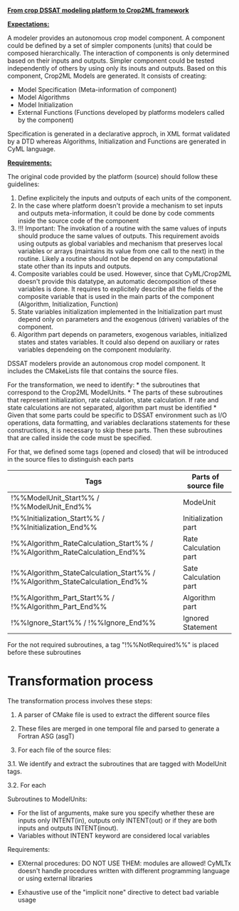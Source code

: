 
<u> **From crop DSSAT modeling platform to Crop2ML framework** </u>

<u> **Expectations:** </u>

A modeler provides an autonomous crop model component. A component could be defined by a set of simpler components (units)
that could be composed hierarchically. The interaction of components is only determined based on their inputs and outputs. Simpler component could be tested independently of others by using only its inouts and outputs.
Based on this component, Crop2ML Models are generated. It consists of creating:
- Model Specification (Meta-information of component)
- Model Algorithms
- Model Initialization
- External Functions (Functions developed by platforms modelers called by the component)

 Specification is generated in a declarative approch, in XML format validated by a DTD whereas Algorithms, Initialization and Functions are generated in CyML language.

<u> **Requirements:** </u>

 The original code provided by the platform (source) should follow these guidelines:
 1. Define explicitely the inputs and outputs of each units of the component.
 2. In the case where platform doesn't provide a mechanism to set inputs and outputs meta-information, it could be done by code comments inside the source code of the component
 3. !!! Important: The invokation of a routine with the same values of inputs should produce the same values of outputs. This requirement avoids using outputs as global variables and mechanism that preserves local variables or arrays (maintains its value from one call to the next) in the routine.  Likely a routine should not be depend on any computational state other than its inputs and outputs.
 4. Composite variables could be used. However, since that CyML/Crop2ML doesn't provide this datatype, an automatic decomposition of these variables is done. It requires to explicitely describe all the fields of the composite variable that is used in the main parts of the component (Algorithm, Initialization, Function) 
 5. State variables initialization implemented in the Initialization part must depend only on parameters and the exogenous (driven) variables of the component.
 6. Algorithm part depends on parameters, exogenous variables, initialized states and states variables. It could also depend on auxiliary or rates variables dependeing on the component modularity.




DSSAT modelers provide an autonomous crop model component.
It includes the CMakeLists file that contains the source files.

For the transformation, we need to identify:
    * the subroutines that correspond to the Crop2ML ModelUnits. 
    * The parts of these subroutines that represent initialization, rate calculation, state calculation. If rate and state  calculations are not separated, algorithm part must be identified 
    * Given that some parts could be specific to DSSAT environment such as I/O operations, data formatting, and variables declarations statements for these constructions, it is necessary to skip these parts. Then these subroutines that are called inside the code must be specified.

For that, we defined some tags (opened and closed) that will be introduced in the source files to distinguish each parts

                             
|Tags  |Parts of source file|
|-----|--------|
|!%%ModelUnit_Start%% / !%%ModelUnit_End%% | ModeUnit     |
|!%%Initialization_Start%% / !%%Initialization_End%%  | Initialization part      |
|!%%Algorithm_RateCalculation_Start%% / !%%Algorithm_RateCalculation_End%% | Rate Calculation part
|!%%Algorithm_StateCalculation_Start%% / !%%Algorithm_StateCalculation_End%% | Sate Calculation part 
|!%%Algorithm_Part_Start%% / !%%Algorithm_Part_End%%| Algorithm part  
|!%%Ignore_Start%% / !%%Ignore_End%%| Ignored Statement

For the not required subroutines, a tag "!%%NotRequired%%" is placed before these subroutines

Transformation process
======================
The transformation process involves these steps:

1. A parser of CMake file is used to extract the different source files


2. These files are merged in one temporal file and parsed to generate a Fortran ASG (asgT)

3. For each file of the source files:

3.1. We identify and extract the subroutines that are tagged with ModelUnit tags.

3.2. For each 


Subroutines to ModelUnits:
- For the list of arguments, make sure you specify whether these are inputs only INTENT(in), outputs only INTENT(out) or if they are both inputs and outputs INTENT(inout). 
- Variables without INTENT keyword are considered local variables




Requirements:

- EXternal procedures:
DO NOT USE THEM: modules are allowed! 
CyMLTx doesn't handle procedures written with different programming language or using external libraries

- Exhaustive use of the "implicit none" directive to detect bad variable usage